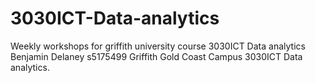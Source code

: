 # 3030ICT-Data-analytics
Weekly workshops for griffith university course 3030ICT Data analytics
Benjamin Delaney s5175499 Griffith Gold Coast Campus 3030ICT Data analytics.
